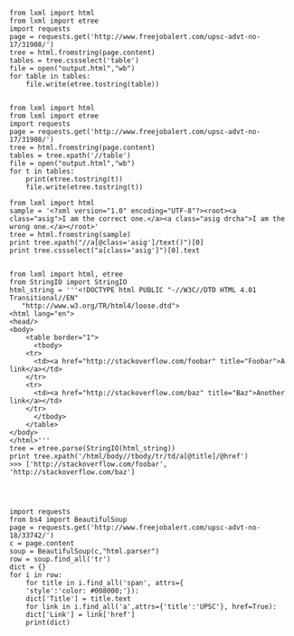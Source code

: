 	from lxml import html
	from lxml import etree
	import requests
	page = requests.get('http://www.freejobalert.com/upsc-advt-no-17/31908/')
	tree = html.fromstring(page.content)
	tables = tree.cssselect('table')
	file = open("output.html","wb") 
	for table in tables:
	    file.write(etree.tostring(table))


	from lxml import html
	from lxml import etree
	import requests
	page = requests.get('http://www.freejobalert.com/upsc-advt-no-17/31908/')
	tree = html.fromstring(page.content)
	tables = tree.xpath('//table')
	file = open("output.html","wb") 
	for t in tables:
		print(etree.tostring(t))
		file.write(etree.tostring(t))

	from lxml import html
	sample = '<?xml version="1.0" encoding="UTF-8"?><root><a class="asig">I am the correct one.</a><a class="asig drcha">I am the wrong one.</a></root>'
	tree = html.fromstring(sample)
	print tree.xpath("//a[@class='asig']/text()")[0]
	print tree.cssselect("a[class='asig']")[0].text
	

	from lxml import html, etree
	from StringIO import StringIO
	html_string = '''<!DOCTYPE html PUBLIC "-//W3C//DTD HTML 4.01 Transitional//EN"
	   "http://www.w3.org/TR/html4/loose.dtd">
	<html lang="en">
	<head/>
	<body>
	    <table border="1">
	      <tbody>
		<tr>
		  <td><a href="http://stackoverflow.com/foobar" title="Foobar">A link</a></td>
		</tr>
		<tr>
		  <td><a href="http://stackoverflow.com/baz" title="Baz">Another link</a></td>
		</tr>
	      </tbody>
	    </table>
	</body>
	</html>'''
	tree = etree.parse(StringIO(html_string))
	print tree.xpath('/html/body//tbody/tr/td/a[@title]/@href')
	>>> ['http://stackoverflow.com/foobar', 'http://stackoverflow.com/baz']




	import requests
	from bs4 import BeautifulSoup
	page = requests.get('http://www.freejobalert.com/upsc-advt-no-18/33742/')
	c = page.content
	soup = BeautifulSoup(c,"html.parser")
	row = soup.find_all('tr')
	dict = {}
	for i in row:
	    for title in i.find_all('span', attrs={
		'style':'color: #008000;'}):
		dict['Title'] = title.text
	    for link in i.find_all('a',attrs={'title':'UPSC'}, href=True):
		dict['Link'] = link['href']
		print(dict)
